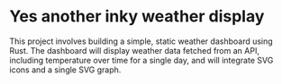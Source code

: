 # Yes another inky weather display

This project involves building a simple, static weather dashboard using Rust. The dashboard will display weather data fetched from an API, including temperature over time for a single day, and will integrate SVG icons and a single SVG graph.
